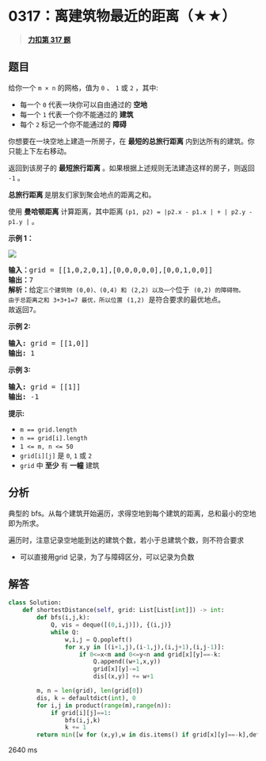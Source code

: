 # 0317：离建筑物最近的距离（★★）


> <u>**[力扣第 317 题](https://leetcode.cn/problems/shortest-distance-from-all-buildings/)**</u>

## 题目

<p>给你一个 <code>m × n</code> 的网格，值为 <code>0</code> 、 <code>1</code> 或 <code>2</code> ，其中:</p>

<ul>
<li>每一个 <code>0</code> 代表一块你可以自由通过的 <strong>空地</strong> </li>
<li>每一个 <code>1</code> 代表一个你不能通过的 <strong>建筑</strong></li>
<li>每个 <code>2</code> 标记一个你不能通过的 <strong>障碍</strong> </li>
</ul>

<p>你想要在一块空地上建造一所房子，在 <strong>最短的总旅行距离</strong> 内到达所有的建筑。你只能上下左右移动。</p>

<p>返回到该房子的 <strong>最短旅行距离</strong> 。如果根据上述规则无法建造这样的房子，则返回 <code>-1</code> 。</p>

<p><strong>总旅行距离 </strong>是朋友们家到聚会地点的距离之和。</p>

<p>使用 <strong>曼哈顿距离</strong> 计算距离，其中距离 <code>(p1, p2) = |p2.x - p1.x | + | p2.y - p1.y |</code> 。</p>



<p><strong>示例  1：</strong></p>

<p><img src="https://assets.leetcode.com/uploads/2021/03/14/buildings-grid.jpg" /></p>

<pre>
<strong>输入：</strong>grid = [[1,0,2,0,1],[0,0,0,0,0],[0,0,1,0,0]]
<strong>输出：</strong>7
<strong>解析：</strong>给定<code>三个建筑物 (0,0)、</code><code>(0,4) 和</code> <code>(2,2) 以及一个</code>位于 <code>(0,2) 的障碍物。
由于总距离之和 3+3+1=7 最优，所以位置</code> <code>(1,2)</code> 是符合要求的最优地点。
故返回7。
</pre>

<p><strong>示例 2:</strong></p>

<pre>
<strong>输入:</strong> grid = [[1,0]]
<strong>输出:</strong> 1
</pre>

<p><strong>示例 3:</strong></p>

<pre>
<strong>输入:</strong> grid = [[1]]
<strong>输出:</strong> -1
</pre>



<p><strong>提示:</strong></p>

<ul>
<li><code>m == grid.length</code></li>
<li><code>n == grid[i].length</code></li>
<li><code>1 &lt;= m, n &lt;= 50</code></li>
<li><code>grid[i][j]</code> 是 <code>0</code>, <code>1</code> 或 <code>2</code></li>
<li><code>grid</code> 中 <strong>至少</strong> 有 <strong>一幢</strong> 建筑</li>
</ul>


## 分析

典型的 bfs。从每个建筑开始遍历，求得空地到每个建筑的距离，总和最小的空地即为所求。

遍历时，注意记录空地能到达的建筑个数，若小于总建筑个数，则不符合要求
- 可以直接用grid 记录，为了与障碍区分，可以记录为负数

## 解答

```python
class Solution:
    def shortestDistance(self, grid: List[List[int]]) -> int:
        def bfs(i,j,k):
            Q, vis = deque([(0,i,j)]), {(i,j)}
            while Q:
                w,i,j = Q.popleft()
                for x,y in [(i+1,j),(i-1,j),(i,j+1),(i,j-1)]:
                    if 0<=x<m and 0<=y<n and grid[x][y]==-k:
                        Q.append((w+1,x,y))
                        grid[x][y]-=1
                        dis[(x,y)] += w+1

        m, n = len(grid), len(grid[0])
        dis, k = defaultdict(int), 0
        for i,j in product(range(m),range(n)):
            if grid[i][j]==1:
                bfs(i,j,k)
                k += 1
        return min([w for (x,y),w in dis.items() if grid[x][y]==-k],default=-1)
```
2640  ms



